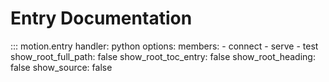 # Entry Documentation

::: motion.entry
    handler: python
    options:
      members:
        - connect
        - serve
        - test
      show_root_full_path: false
      show_root_toc_entry: false
      show_root_heading: false
      show_source: false